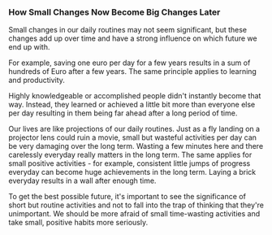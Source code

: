 ### How Small Changes Now Become Big Changes Later

Small changes in our daily routines may not seem significant, but these changes add up over time and have a  strong influence on which future we end up with.

For example, saving one euro per day for a few years results in a sum of hundreds of Euro after a few years. The same principle applies to learning and productivity.

Highly knowledgeable or accomplished people didn't instantly become that way. Instead, they learned or achieved a little bit more than everyone else per day resulting in them being far ahead after a long period of time.

Our lives are like projections of our daily routines. Just as a fly landing on a projector lens could ruin a movie, small but wasteful activities per day can be very damaging over the long term. Wasting a few minutes here and there carelessly everyday really matters in the long term. The same applies for small positive activities - for example, consistent little jumps of progress everyday can become huge achievements in the long term. Laying a brick everyday results in a wall after enough time.

To get the best possible future, it's important to see the significance of short but routine activities and not to fall into the trap of thinking that they're unimportant. We should be more afraid of small time-wasting activities and take small, positive habits more seriously.